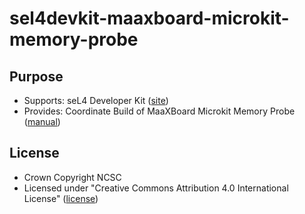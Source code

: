 # sel4devkit-maaxboard-microkit-memory-probe

## Purpose

* Supports: seL4 Developer Kit ([site](https://sel4devkit.github.io/))
* Provides: Coordinate Build of MaaXBoard Microkit Memory Probe
  ([manual](./doc/MANUAL.md))

## License
* Crown Copyright NCSC
* Licensed under "Creative Commons Attribution 4.0 International License"
  ([license](http://creativecommons.org/licenses/by/4.0/))

